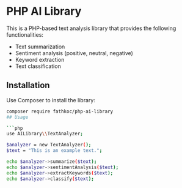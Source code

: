 # PHP AI Library

This is a PHP-based text analysis library that provides the following functionalities:
- Text summarization
- Sentiment analysis (positive, neutral, negative)
- Keyword extraction
- Text classification

## Installation


Use Composer to install the library:

```bash 
composer require fathkoc/php-ai-library
## Usage

```php
use AILibrary\\TextAnalyzer;

$analyzer = new TextAnalyzer();
$text = "This is an example text.";

echo $analyzer->summarize($text);
echo $analyzer->sentimentAnalysis($text);
echo $analyzer->extractKeywords($text);
echo $analyzer->classify($text);
```
